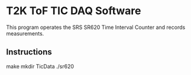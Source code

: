 T2K ToF TIC DAQ Software
========================

This program operates the SRS SR620 Time Interval Counter and records
measurements.

Instructions
------------

make
mkdir TicData
./sr620

